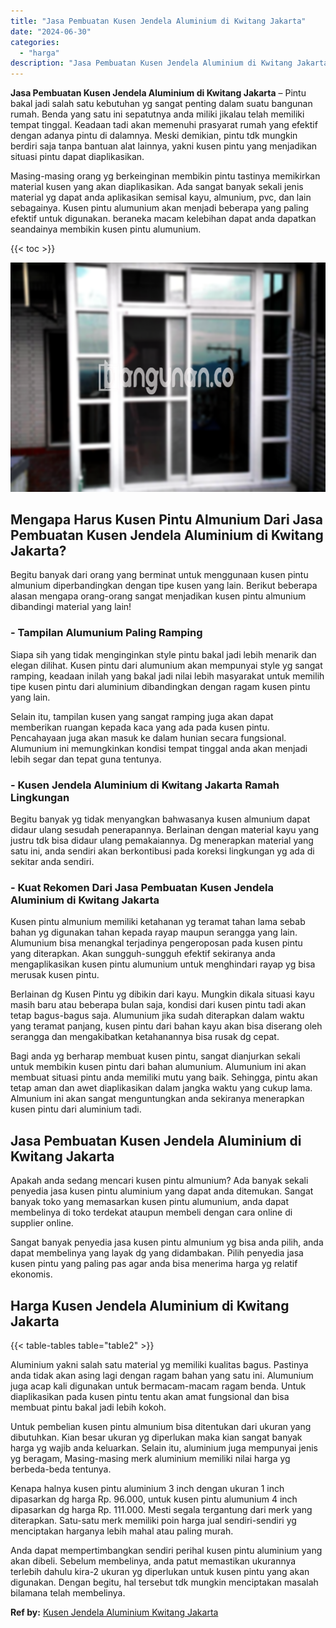 ```yaml
---
title: "Jasa Pembuatan Kusen Jendela Aluminium di Kwitang Jakarta"
date: "2024-06-30"
categories: 
  - "harga"
description: "Jasa Pembuatan Kusen Jendela Aluminium di Kwitang Jakarta. Anda dapat mempertimbangkan sendiri perihal kusen pintu aluminium yang akan dibeli. Sebelum membel..."
---
```


**Jasa Pembuatan Kusen Jendela Aluminium di Kwitang Jakarta** – Pintu bakal jadi salah satu kebutuhan yg sangat penting dalam suatu bangunan rumah. Benda yang satu ini sepatutnya anda miliki jikalau telah memiliki tempat tinggal. Keadaan tadi akan memenuhi prasyarat rumah yang efektif dengan adanya pintu di dalamnya. Meski demikian, pintu tdk mungkin berdiri saja tanpa bantuan alat lainnya, yakni kusen pintu yang menjadikan situasi pintu dapat diaplikasikan.

Masing-masing orang yg berkeinginan membikin pintu tastinya memikirkan material kusen yang akan diaplikasikan. Ada sangat banyak sekali jenis material yg dapat anda aplikasikan semisal kayu, almunium, pvc, dan lain sebagainya. Kusen pintu alumunium akan menjadi beberapa yang paling efektif untuk digunakan. beraneka macam kelebihan dapat anda dapatkan seandainya membikin kusen pintu alumunium.

{{< toc >}}

![Jasa Pembuatan Kusen Jendela Aluminium di Kwitang Jakarta](/images/harga-kusen-jendela-alumunium-33.png)

## Mengapa Harus Kusen Pintu Almunium Dari Jasa Pembuatan Kusen Jendela Aluminium di Kwitang Jakarta?

Begitu banyak dari orang yang berminat untuk menggunaan kusen pintu almunium diperbandingkan dengan tipe kusen yang lain. Berikut beberapa alasan mengapa orang-orang sangat menjadikan kusen pintu almunium dibandingi material yang lain!

### \- Tampilan Alumunium Paling Ramping

Siapa sih yang tidak menginginkan style pintu bakal jadi lebih menarik dan elegan dilihat. Kusen pintu dari alumunium akan mempunyai style yg sangat ramping, keadaan inilah yang bakal jadi nilai lebih masyarakat untuk memilih tipe kusen pintu dari aluminium dibandingkan dengan ragam kusen pintu yang lain.

Selain itu, tampilan kusen yang sangat ramping juga akan dapat memberikan ruangan kepada kaca yang ada pada kusen pintu. Pencahayaan juga akan masuk ke dalam hunian secara fungsional. Alumunium ini memungkinkan kondisi tempat tinggal anda akan menjadi lebih segar dan tepat guna tentunya.

### \- Kusen Jendela Aluminium di Kwitang Jakarta Ramah Lingkungan

Begitu banyak yg tidak menyangkan bahwasanya kusen almunium dapat didaur ulang sesudah penerapannya. Berlainan dengan material kayu yang justru tdk bisa didaur ulang pemakaiannya. Dg menerapkan material yang satu ini, anda sendiri akan berkontibusi pada koreksi lingkungan yg ada di sekitar anda sendiri.

### \- Kuat Rekomen Dari Jasa Pembuatan Kusen Jendela Aluminium di Kwitang Jakarta

Kusen pintu almunium memiliki ketahanan yg teramat tahan lama sebab bahan yg digunakan tahan kepada rayap maupun serangga yang lain. Alumunium bisa menangkal terjadinya pengeroposan pada kusen pintu yang diterapkan. Akan sungguh-sungguh efektif sekiranya anda mengaplikasikan kusen pintu alumunium untuk menghindari rayap yg bisa merusak kusen pintu.

Berlainan dg Kusen Pintu yg dibikin dari kayu. Mungkin dikala situasi kayu masih baru atau beberapa bulan saja, kondisi dari kusen pintu tadi akan tetap bagus-bagus saja. Alumunium jika sudah diterapkan dalam waktu yang teramat panjang, kusen pintu dari bahan kayu akan bisa diserang oleh serangga dan mengakibatkan ketahanannya bisa rusak dg cepat.

Bagi anda yg berharap membuat kusen pintu, sangat dianjurkan sekali untuk membikin kusen pintu dari bahan alumunium. Alumunium ini akan membuat situasi pintu anda memiliki mutu yang baik. Sehingga, pintu akan tetap aman dan awet diaplikasikan dalam jangka waktu yang cukup lama. Almunium ini akan sangat menguntungkan anda sekiranya menerapkan kusen pintu dari aluminium tadi.

## Jasa Pembuatan Kusen Jendela Aluminium di Kwitang Jakarta

Apakah anda sedang mencari kusen pintu almunium? Ada banyak sekali penyedia jasa kusen pintu aluminium yang dapat anda ditemukan. Sangat banyak toko yang memasarkan kusen pintu alumunium, anda dapat membelinya di toko terdekat ataupun membeli dengan cara online di supplier online.

Sangat banyak penyedia jasa kusen pintu almunium yg bisa anda pilih, anda dapat membelinya yang layak dg yang didambakan. Pilih penyedia jasa kusen pintu yang paling pas agar anda bisa menerima harga yg relatif ekonomis.

## Harga Kusen Jendela Aluminium di Kwitang Jakarta

{{< table-tables table="table2" >}}

Aluminium yakni salah satu material yg memiliki kualitas bagus. Pastinya anda tidak akan asing lagi dengan ragam bahan yang satu ini. Alumunium juga acap kali digunakan untuk bermacam-macam ragam benda. Untuk diaplikasikan pada kusen pintu tentu akan amat fungsional dan bisa membuat pintu bakal jadi lebih kokoh.

Untuk pembelian kusen pintu almunium bisa ditentukan dari ukuran yang dibutuhkan. Kian besar ukuran yg diperlukan maka kian sangat banyak harga yg wajib anda keluarkan. Selain itu, aluminium juga mempunyai jenis yg beragam, Masing-masing merk aluminium memiliki nilai harga yg berbeda-beda tentunya.

Kenapa halnya kusen pintu aluminium 3 inch dengan ukuran 1 inch dipasarkan dg harga Rp. 96.000, untuk kusen pintu alumunium 4 inch dipasarkan dg harga Rp. 111.000. Mesti segala tergantung dari merk yang diterapkan. Satu-satu merk memiliki poin harga jual sendiri-sendiri yg menciptakan harganya lebih mahal atau paling murah.

Anda dapat mempertimbangkan sendiri perihal kusen pintu aluminium yang akan dibeli. Sebelum membelinya, anda patut memastikan ukurannya terlebih dahulu kira-2 ukuran yg diperlukan untuk kusen pintu yang akan digunakan. Dengan begitu, hal tersebut tdk mungkin menciptakan masalah bilamana telah membelinya.

**Ref by:** [Kusen Jendela Aluminium Kwitang Jakarta](https://id.wikipedia.org/wiki/Kusen)
